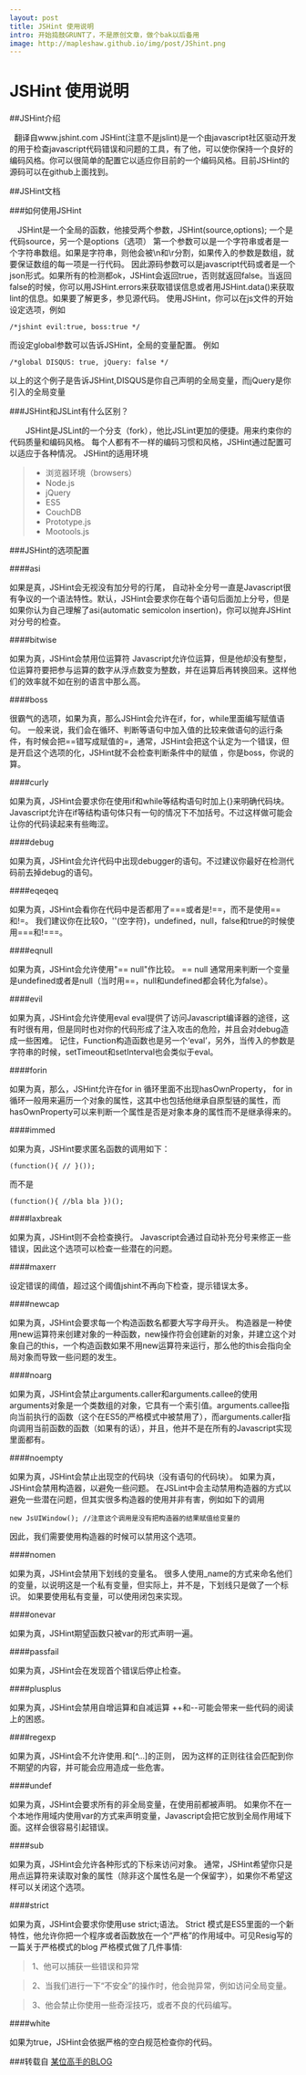 ```yaml
---
layout: post
title: JSHint 使用说明
intro: 开始捣鼓GRUNT了，不是原创文章，做个bak以后备用
image: http://mapleshaw.github.io/img/post/JShint.png
---
```


# JSHint 使用说明


##JSHint介绍

&nbsp;&nbsp;翻译自www.jshint.com JSHint(注意不是jslint)是一个由javascript社区驱动开发的用于检查javascript代码错误和问题的工具，有了他，可以使你保持一个良好的编码风格。你可以很简单的配置它以适应你目前的一个编码风格。目前JSHint的源码可以在github上面找到。

##JSHint文档

###如何使用JSHint

&ensp;&ensp;JSHint是一个全局的函数，他接受两个参数，JSHint(source,options);   一个是代码source，另一个是options（选项） 第一个参数可以是一个字符串或者是一个字符串数组。如果是字符串，则他会被\n和\r分割，如果传入的参数是数组，就要保证数组的每一项是一行代码。 因此源码参数可以是javascript代码或者是一个json形式。如果所有的检测都ok，JSHint会返回true，否则就返回false。当返回false的时候，你可以用JSHint.errors来获取错误信息或者用JSHint.data()来获取lint的信息。如果要了解更多，参见源代码。 使用JSHint，你可以在js文件的开始设定选项，例如

    /*jshint evil:true, boss:true */
    
而设定global参数可以告诉JSHint，全局的变量配置。 例如

    /*global DISQUS: true, jQuery: false */

以上的这个例子是告诉JSHint,DISQUS是你自己声明的全局变量，而jQuery是你引入的全局变量

###JSHint和JSLint有什么区别？

&emsp;&emsp;JSHint是JSLint的一个分支（fork），他比JSLint更加的便捷。用来约束你的代码质量和编码风格。 每个人都有不一样的编码习惯和风格，JSHint通过配置可以适应于各种情况。 JSHint的适用环境

> * 浏览器环境（browsers）
> * Node.js
> * jQuery
> * ES5
> * CouchDB
> * Prototype.js
> * Mootools.js

###JSHint的选项配置

####asi

如果是真，JSHint会无视没有加分号的行尾， 自动补全分号一直是Javascript很有争议的一个语法特性。默认，JSHint会要求你在每个语句后面加上分号，但是如果你认为自己理解了asi(automatic semicolon insertion)，你可以抛弃JSHint对分号的检查。


####bitwise

如果为真，JSHint会禁用位运算符 Javascript允许位运算，但是他却没有整型，位运算符要把参与运算的数字从浮点数变为整数，并在运算后再转换回来。这样他们的效率就不如在别的语言中那么高。


####boss

很霸气的选项，如果为真，那么JSHint会允许在if，for，while里面编写赋值语句。 一般来说，我们会在循环、判断等语句中加入值的比较来做语句的运行条件，有时候会把==错写成赋值的=，通常，JSHint会把这个认定为一个错误，但是开启这个选项的化，JSHint就不会检查判断条件中的赋值 ，你是boss，你说的算。


####curly

如果为真，JSHint会要求你在使用if和while等结构语句时加上{}来明确代码块。 Javascript允许在if等结构语句体只有一句的情况下不加括号。不过这样做可能会让你的代码读起来有些晦涩。


####debug

如果为真，JSHint会允许代码中出现debugger的语句。不过建议你最好在检测代码前去掉debug的语句。


####eqeqeq

如果为真，JSHint会看你在代码中是否都用了===或者是!==，而不是使用==和!=。 我们建议你在比较0，''(空字符)，undefined，null，false和true的时候使用===和!===。


####eqnull

如果为真，JSHint会允许使用"== null"作比较。 == null 通常用来判断一个变量是undefined或者是null（当时用==，null和undefined都会转化为false）。


####evil

如果为真，JSHint会允许使用eval eval提供了访问Javascript编译器的途径，这有时很有用，但是同时也对你的代码形成了注入攻击的危险，并且会对debug造成一些困难。 记住，Function构造函数也是另一个‘eval’，另外，当传入的参数是字符串的时候，setTimeout和setInterval也会类似于eval。


####forin

如果为真，那么，JSHint允许在for in 循环里面不出现hasOwnProperty， for in循环一般用来遍历一个对象的属性，这其中也包括他继承自原型链的属性，而hasOwnProperty可以来判断一个属性是否是对象本身的属性而不是继承得来的。


####immed

如果为真，JSHint要求匿名函数的调用如下：

    (function(){ // }());
而不是

    (function(){ //bla bla })();


####laxbreak

如果为真，JSHint则不会检查换行。 Javascript会通过自动补充分号来修正一些错误，因此这个选项可以检查一些潜在的问题。


####maxerr

设定错误的阈值，超过这个阈值jshint不再向下检查，提示错误太多。


####newcap

如果为真，JSHint会要求每一个构造函数名都要大写字母开头。 构造器是一种使用new运算符来创建对象的一种函数，new操作符会创建新的对象，并建立这个对象自己的this，一个构造函数如果不用new运算符来运行，那么他的this会指向全局对象而导致一些问题的发生。


####noarg

如果为真，JSHint会禁止arguments.caller和arguments.callee的使用 arguments对象是一个类数组的对象，它具有一个索引值。arguments.callee指向当前执行的函数（这个在ES5的严格模式中被禁用了），而arguments.caller指向调用当前函数的函数（如果有的话），并且，他并不是在所有的Javascript实现里面都有。


####noempty

如果为真，JSHint会禁止出现空的代码块（没有语句的代码块）。 如果为真，JSHint会禁用构造器，以避免一些问题。 在JSLint中会主动禁用构造器的方式以避免一些潜在问题，但其实很多构造器的使用并非有害，例如如下的调用

    new JsUIWindow(); //注意这个调用是没有把构造器的结果赋值给变量的
    
因此，我们需要使用构造器的时候可以禁用这个选项。


####nomen

如果为真，JSHint会禁用下划线的变量名。 很多人使用_name的方式来命名他们的变量，以说明这是一个私有变量，但实际上，并不是，下划线只是做了一个标识。 如果要使用私有变量，可以使用闭包来实现。


####onevar

如果为真，JSHint期望函数只被var的形式声明一遍。


####passfail

如果为真，JSHint会在发现首个错误后停止检查。


####plusplus

如果为真，JSHint会禁用自增运算和自减运算 ++和--可能会带来一些代码的阅读上的困惑。


####regexp

如果为真，JSHint会不允许使用.和[^...]的正则， 因为这样的正则往往会匹配到你不期望的内容，并可能会应用造成一些危害。


####undef

如果为真，JSHint会要求所有的非全局变量，在使用前都被声明。 如果你不在一个本地作用域内使用var的方式来声明变量，Javascript会把它放到全局作用域下面。这样会很容易引起错误。


####sub

如果为真，JSHint会允许各种形式的下标来访问对象。 通常，JSHint希望你只是用点运算符来读取对象的属性（除非这个属性名是一个保留字），如果你不希望这样可以关闭这个选项。


####strict

如果为真，JSHint会要求你使用use strict;语法。 Strict 模式是ES5里面的一个新特性，他允许你把一个程序或者函数放在一个“严格”的作用域中。可见Resig写的一篇关于严格模式的blog 严格模式做了几件事情:

> 1、他可以捕获一些错误和异常

> 2、当我们进行一下“不安全”的操作时，他会抛异常，例如访问全局变量。

> 3、他会禁止你使用一些奇淫技巧，或者不良的代码编写。


####white

如果为true，JSHint会依据严格的空白规范检查你的代码。


###转载自
[某位高手的BLOG](http://zhang.zipeng.info/vimwiki/Entries/Reference/Tools/jshint.html)